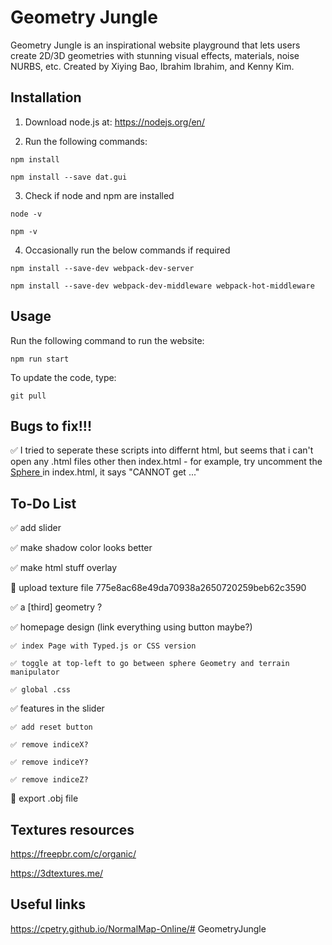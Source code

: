# Geometry Jungle

Geometry Jungle is an inspirational website playground that lets users create 2D/3D geometries with stunning visual effects, materials, noise NURBS, etc.  Created by Xiying Bao, Ibrahim Ibrahim, and Kenny Kim.


## Installation

1. Download node.js at: 
https://nodejs.org/en/

2. Run the following commands:

```
npm install

npm install --save dat.gui

```
3. Check if node and npm are installed
```
node -v

npm -v

```

4. Occasionally run the below commands if required
```
npm install --save-dev webpack-dev-server 

npm install --save-dev webpack-dev-middleware webpack-hot-middleware

```


## Usage

Run the following command to run the website:

```
npm run start
```

To update the code, type:

```
git pull
```


## Bugs to fix!!!

✅ I tried to seperate these scripts into differnt html, but seems that i can't open any .html files other then index.html - for example, try uncomment the <a href="./src/sphere_with_waves.html" > Sphere </a> in index.html, it says "CANNOT get ..."


## To-Do List

✅ add slider

✅ make shadow color looks better

✅ make html stuff overlay

🤔 upload texture file
    775e8ac68e49da70938a2650720259beb62c3590

✅ a [third] geometry ?

✅ homepage design (link everything using button maybe?)

    ✅ index Page with Typed.js or CSS version

    ✅ toggle at top-left to go between sphere Geometry and terrain manipulator

    ✅ global .css

✅ features in the slider

    ✅ add reset button

    ✅ remove indiceX?

    ✅ remove indiceY?

    ✅ remove indiceZ?

🤔 export .obj file

## Textures resources
https://freepbr.com/c/organic/

https://3dtextures.me/

## Useful links
https://cpetry.github.io/NormalMap-Online/# GeometryJungle

